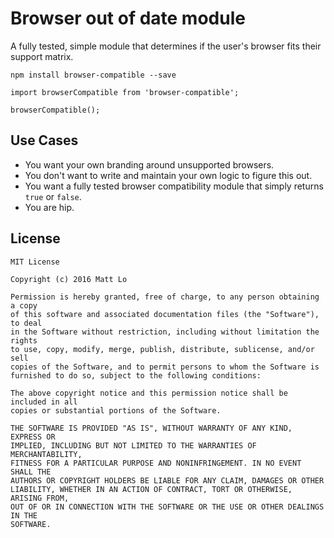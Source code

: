 # Browser out of date module
A fully tested, simple module that determines if the user's browser fits their support matrix.

```
npm install browser-compatible --save
```

```
import browserCompatible from 'browser-compatible';

browserCompatible();
```

## Use Cases
- You want your own branding around unsupported browsers.
- You don't want to write and maintain your own logic to figure this out.
- You want a fully tested browser compatibility module that simply returns `true` or `false`.
- You are hip.

## License

```
MIT License

Copyright (c) 2016 Matt Lo

Permission is hereby granted, free of charge, to any person obtaining a copy
of this software and associated documentation files (the "Software"), to deal
in the Software without restriction, including without limitation the rights
to use, copy, modify, merge, publish, distribute, sublicense, and/or sell
copies of the Software, and to permit persons to whom the Software is
furnished to do so, subject to the following conditions:

The above copyright notice and this permission notice shall be included in all
copies or substantial portions of the Software.

THE SOFTWARE IS PROVIDED "AS IS", WITHOUT WARRANTY OF ANY KIND, EXPRESS OR
IMPLIED, INCLUDING BUT NOT LIMITED TO THE WARRANTIES OF MERCHANTABILITY,
FITNESS FOR A PARTICULAR PURPOSE AND NONINFRINGEMENT. IN NO EVENT SHALL THE
AUTHORS OR COPYRIGHT HOLDERS BE LIABLE FOR ANY CLAIM, DAMAGES OR OTHER
LIABILITY, WHETHER IN AN ACTION OF CONTRACT, TORT OR OTHERWISE, ARISING FROM,
OUT OF OR IN CONNECTION WITH THE SOFTWARE OR THE USE OR OTHER DEALINGS IN THE
SOFTWARE.
```